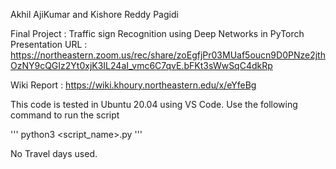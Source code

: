 
Akhil AjiKumar and Kishore Reddy Pagidi

Final Project : Traffic sign Recognition using Deep Networks in PyTorch
Presentation URL : https://northeastern.zoom.us/rec/share/zoEgfjPr03MUaf5oucn9D0PNze2jthOzNY9cQGIz2Yt0xjK3IL24aI_vmc6C7qvE.bFKt3sWwSqC4dkRp

Wiki Report : https://wiki.khoury.northeastern.edu/x/eYfeBg


This code is tested in Ubuntu 20.04 using VS Code. 
Use the following command to run the script

'''
python3 <script_name>.py
'''

No Travel days used.
